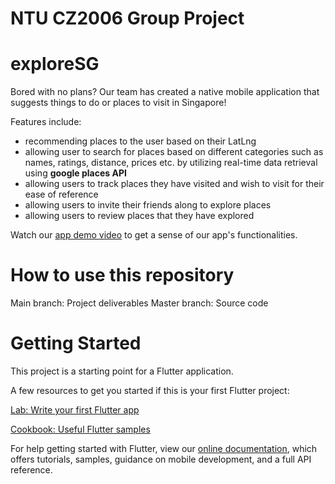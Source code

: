 # NTU CZ2006 Group Project

# exploreSG
Bored with no plans? Our team has created a native mobile application that suggests things to do or places to visit in Singapore!

Features include:
- recommending places to the user based on their LatLng
- allowing user to search for places based on different categories such as names, ratings, distance, prices etc. by utilizing real-time data retrieval using **google places API**
- allowing users to track places they have visited and wish to visit for their ease of reference
- allowing users to invite their friends along to explore places
- allowing users to review places that they have explored

Watch our [app demo video](https://youtu.be/LweEYJEpFpk) to get a sense of our app's functionalities.

# How to use this repository
Main branch: Project deliverables
Master branch: Source code

# Getting Started
This project is a starting point for a Flutter application.

A few resources to get you started if this is your first Flutter project:

[Lab: Write your first Flutter app](https://docs.flutter.dev/get-started/codelab)


[Cookbook: Useful Flutter samples](https://docs.flutter.dev/cookbook)

For help getting started with Flutter, view our [online documentation](https://docs.flutter.dev/), which offers tutorials, samples, guidance on mobile development, and a full API reference.
